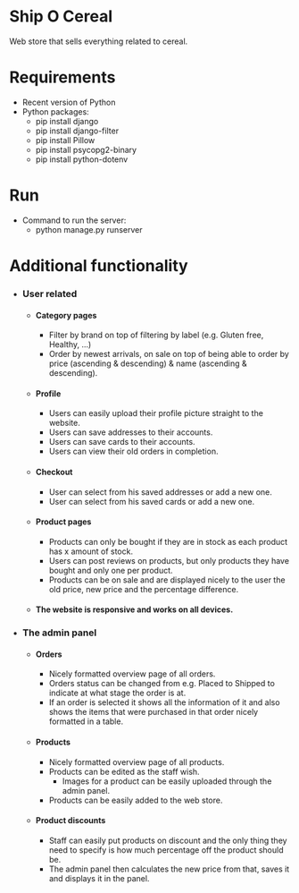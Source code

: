 # Ship O Cereal
Web store that sells everything related to cereal.

# Requirements
- Recent version of Python
- Python packages:
    - pip install django
    - pip install django-filter
    - pip install Pillow 
    - pip install psycopg2-binary
    - pip install python-dotenv

# Run
- Command to run the server:
    - python manage.py runserver

# Additional functionality
- ### User related
    - #### Category pages
        - Filter by brand on top of filtering by label (e.g. Gluten free, Healthy, ...)
        - Order by newest arrivals, on sale on top of being able to order by price (ascending & descending) & name (ascending & descending).
    - #### Profile
        - Users can easily upload their profile picture straight to the website.
        - Users can save addresses to their accounts.
        - Users can save cards to their accounts.
        - Users can view their old orders in completion.
    - #### Checkout
        - User can select from his saved addresses or add a new one.
        - User can select from his saved cards or add a new one.
    - #### Product pages
        - Products can only be bought if they are in stock as each product has x amount of stock.
        - Users can post reviews on products, but only products they have bought and only one per product.
        - Products can be on sale and are displayed nicely to the user the old price, new price and the percentage difference.
    - #### The website is responsive and works on all devices.

- ### The admin panel
    - #### Orders
        - Nicely formatted overview page of all orders.
        - Orders status can be changed from e.g. Placed to Shipped to indicate at what stage the order is at.
        - If an order is selected it shows all the information of it and also shows the items that were purchased in that order nicely formatted in a table.
    - #### Products
        - Nicely formatted overview page of all products.
        - Products can be edited as the staff wish.
            - Images for a product can be easily uploaded through the admin panel.
        - Products can be easily added to the web store.
    - #### Product discounts
        - Staff can easily put products on discount and the only thing they need to specify is how much percentage off the product should be.
        - The admin panel then calculates the new price from that, saves it and displays it in the panel.

